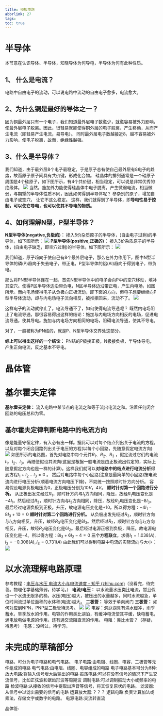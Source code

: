 ```yaml
---
title: 模拟电路
abbrlink: 27
tags: 
toc: true
---
```

# 半导体
本节意在认识导体、半导体，知晓导体为何导电，半导体为何有此种性质。

## 1、 什么是电流？
电路中自由电子的流动，可以说电路中流动的自由电子愈多，电流愈大。

## 2、为什么铜是最好的导体之一？
因为铜最外层只有一个电子，我们知道最外层电子数愈少，就愈容易被外力影响，使最外层电子脱离。因此，很轻易就能使得铜外层的电子脱离，产生移动，从而产生电流（即轻易产生电流，易导电）。
同时最外层电子数越接近8，越不容易被外力影响，使电子脱离，故而，绝缘性越强。

## 3、什么是半导体？
我们知道，由于最外层8个电子最稳定，于是原子总有使自己最外层有8电子的趋势，故而原子原子间具有共价键，形成化合物。
硅晶体的排列通常是一个硅原子周围是4个硅原子，如下图所示，有4个共价键，相当稳定，可以说是非常优秀的绝缘体。
![](assets/模拟电路.assets/硅晶体.jpg)
当然，施加外力能使得硅晶体中电子脱离，产生微弱电流，相当微弱，与期望的半导体性质不同，因此如何得到半导体呢？
参杂别的原子，增加自由电子或空穴， 让它不这么稳定。
这样，我们就得到了半导体，即**导电性易于控制，可以使它导电，也可以使其不导电的物质。**

## 4、如何理解N型，P型半导体？
**N型半导体(negative,负极的)：** 掺入5价杂质原子的半导体，(自由电子过剩)的半导体，如下图所示：
![](assets/模拟电路.assets/N型半导体.jpg)
**P型半导体(positive,正极的)：** 掺入3价杂质原子的半导体，(自由电子缺乏，即空穴过剩)的半导体。如下图所示：
![](assets/模拟电路.assets/P型半导体.jpg)

我们知道，原子趋向于使自己有8个最外层电子，那么在外力作用下，图中N型半导体的磷(P)趋向于失去电子，带正电，P型半导体的铝(Al)趋向于得到电子，带负电。

那么将PN型半导体连在一起，首先N型半导体中的电子会向P中的空穴移动，填补其空穴。使得P区半导体边沿带负电，N区半导体边沿带正电，产生内电场，如图所示。而内电场使得电子从负极向正极流动，即下面的方向，但电子想要继续向P型半导体流动，却与内电场电子流向相反，被推拒回来，流动不了。
![](assets/模拟电路.assets/PN结.png)

这样电子的流动就停止了，电流导通不了，如何使得电流导通呢？
既然内电场阻止了电流导通，那很容易得出这样的结论：施加与内电场方向相反的电场，促进电流导通，使其导电。施加与内电场方向相同的电场，阻碍电流导通，使其不导电。

对了，一般被称为PN结的，就是P、N型半导体交界处这部分。

**综上可以得出这样的一个结论：**  PN结的P极接正极，N极接负极，半导体导电，产生正向电流，反之基本不导电。





# 晶体管






# 基尔霍夫定律
**基尔霍夫定律：** 流入电路中某节点的电流之和等于流出电流之和。沿着任何闭合回路的电压总和为零。
## 基尔霍夫定律判断电路中的电流方向
像是能量守恒定律，有入必有出一样。据此可以对每个结点列出关于电流的方程。以及对每个闭合回路列出关于电压的方程(以每个小回路，先随意假定电流方向)
![](assets/模拟电路.assets/基尔霍夫定律电路流向判断例题图1.png)
如图所示的电路图，首先对电路中每个元件$R_1、R_2、R_3$ ，假定流过它们的电流$I_1、I_2、I_3$，再随便假设其流向(这里是根据一般电流是由正极流出假定的，实际上随意假定方向也是一样的计算)。这样我们就可以**对电路中的结点进行电流分析**得到方程$I_1+I_2-I_3=0$ 。
然后对电路中每个小回路(注意是最简单的小回路)按电流流向进行电压分析(顺着电流方向电压下降)，不妨统一按照顺时针方向分析。
容易假设电源负极电压为$0$，正极电压分别为$10V，4V$。
**顺时针对第一个回路进行分析。** 从正极出发先经过$R_1$，顺时针方向与$I_1$方向相同，降压，故经$R_1$电压变化是$-4I_1$。然后经过$R_3$，顺时针方向与$I_3$方向相同，降压，故经$R_3$电压变化是$-8I_3$。最后经过电源负极到正极，升压，故电源电压变化是$+10$。所以得方程：$-4I_1-8I_3+10=0$
**顺时针对第二个回路进行分析。** 从负极出发先经过$R_3$，顺时针方向与$I_3$方向相反，升压，故经$R_3$电压变化是$8I_3$。然后经过$R_2$，顺时针方向与$I_2$方向相反，升压，故经$R_2$电压变化是$6I_2$。最后经过电源正极到负极，降压，故电源电压变化是$-4$。所以得方程：$8I_3+6I_2-4=0$
**三个方程联立**，求得$I_1=1.038(A),I_2=-0.308(A),I_3=0.731(A)$
由此我们可以得到电路中电流的实际流向与大小：
![](assets/模拟电路.assets/基尔霍夫定律电路流向判断例题图2.png)




# 以水流理解电路原理

参考教程：[电压与水压 电流大小与电流速度 - 知乎 (zhihu.com)](https://zhuanlan.zhihu.com/p/385873231)（没看完，待完善。物理化学基础薄弱，待学习。）
**电流/电压：** 以水流量水压类比电流，暂且假设一个水流无限多的桶，水压(电压)越大，被压出的水量越多，同时水流越急，单位时间流过单位面积的水体积(电流)越大。
**二极管：** 等效于单向阀门
**三极管：** 如何对应到NPN，PNP型三极管待思考。
![](assets/模拟电路.assets/image-20231203105804379.png)
![](assets/模拟电路.assets/image-20231203105913442.png)
电容：洞庭湖具有洪水缓冲，雨季蓄水，旱季放水的作用。电容的作用类比湖泊，有缓冲电流使其平缓，缺电蓄电，满电放电做电源的作用。还有通交流阻直流的作用。
电阻：类比水管？（存疑，待思考）
电感：没听过，待学习。







# 未完成的草稿部分









电路，可分为电子电路和电气电路。
电子电路:由电阻、线圈、电容、二极管等元件组成的电路
电气电路:由电阻、线圈、电容组成的电路
电子电路基本可分为8种:
放大电路:将输入信号增大后输出的电路
振荡电路:可以在没有信号的情况下产生交流信号，比如正弦波和锯齿形波等周期波
调制电路:可以调制振动大小或频率的电路
检波电路:从接收的信号中提取出声音等信号，将其恢复原状的电路。
滤波器:从信号中过滤出需要的信号的电路
运算放大器:？？？
逻辑电路:负责计算加法或乘法，存储文字或数字的电路。
电源电路:交流转直流

晶体管:





